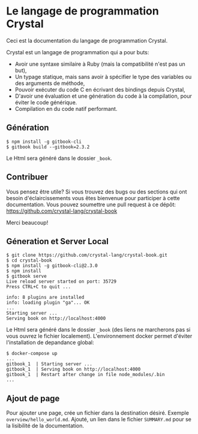 # Le langage de programmation Crystal

Ceci est la documentation du langage de programmation Crystal.

Crystal est un langage de programmation qui a pour buts:

* Avoir une syntaxe similaire à Ruby (mais la compatibilité n'est pas un but),
* Un typage statique, mais sans avoir à spécifier le type des variables ou des arguments de méthode,
* Pouvoir exécuter du code C en écrivant des bindings depuis Crystal,
* D'avoir une évaluation et une génération du code à la compilation, pour éviter le code générique.
* Compilation en du code natif performant.

## Génération

```
$ npm install -g gitbook-cli
$ gitbook build --gitbook=2.3.2
```

Le Html sera généré dans le dossier `_book`.

## Contribuer

Vous pensez être utile? Si vous trouvez des bugs ou des sections
qui ont besoin d'éclaircissements vous êtes bienvenue pour participer
à cette documentation. Vous pouvez soumettre une pull request à ce dépôt:
https://github.com/crystal-lang/crystal-book

Merci beaucoup!

## Géneration et Server Local

```
$ git clone https://github.com/crystal-lang/crystal-book.git
$ cd crystal-book
$ npm install -g gitbook-cli@2.3.0
$ npm install
$ gitbook serve
Live reload server started on port: 35729
Press CTRL+C to quit ...

info: 8 plugins are installed
info: loading plugin "ga"... OK
...
Starting server ...
Serving book on http://localhost:4000
```
Le Html sera généré dans le dossier `_book` (des liens ne marcherons pas si vous ouvrez le fichier localement). L'environnement docker permet d'éviter l'installation de depandance global:

```
$ docker-compose up
...
gitbook_1  | Starting server ...
gitbook_1  | Serving book on http://localhost:4000
gitbook_1  | Restart after change in file node_modules/.bin
...
```

## Ajout de page
Pour ajouter une page, crée un fichier dans la destination désiré. Exemple `overview/hello_world.md`. Ajouté, un lien dans le fichier `SUMMARY.md` pour se la lisibilité de la documentation.